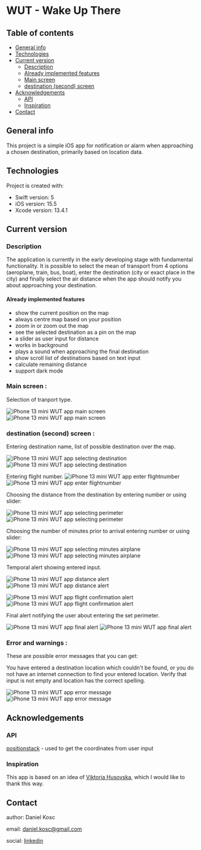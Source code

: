 # WUT - Wake Up There  

## Table of contents  
* [General info](#General-info)
* [Technologies](#Technologies)
* [Current version](#Current-version)
    * [Description](#Description)
    * [Already implemented features](#Already-implemented-features)
    * [Main screen](#Main-screen)
    * [destination (second) screen](#destination-(second)-screen)
* [Acknowledgements](#Acknowledgements)
    * [API](#API)
    * [Inspiration](#Inspiration)
* [Contact](#Contact)

## General info
This project is a simple iOS app for notification or alarm when approaching a chosen destination, primarily based on location data.
	
## Technologies
Project is created with:
* Swift version: 5
* iOS version: 15.5
* Xcode version: 13.4.1

## Current version  

### Description  
The application is currently in the early developing stage with fundamental functionality. It is possible to select the mean of transport from 4 options (aeroplane, train, bus, boat), enter the destination (city or exact place in the city) and finally select the air distance when the app should notify you about approaching your destination.

#### Already implemented features  
- show the current position on the map
- always centre map based on your position
- zoom in or zoom out the map
- see the selected destination as a pin on the map
- a slider as user input for distance
- works in background
- plays a sound when approaching the final destination
- show scroll list of destinations based on text input
- calculate remaining distance
- support dark mode

### Main screen :  
Selection of tranport type.

![iPhone 13 mini WUT app main screen](Screenshots/select_view.png)
![iPhone 13 mini WUT app main screen](Screenshots/select_view_black.png)

### destination (second) screen :  
Entering destination name, list of possible destination over the map.

![iPhone 13 mini WUT app selecting destination](Screenshots/destination_view.png)
![iPhone 13 mini WUT app selecting destination](Screenshots/destination_view_black.png)

Entering flight number.
![iPhone 13 mini WUT app enter flightnumber](Screenshots/flight_destiantion.png)
![iPhone 13 mini WUT app enter flightnumber](Screenshots/flight_destiantion_black.png)

Choosing the distance from the destination by entering number or using slider:

![iPhone 13 mini WUT app selecting perimeter](Screenshots/select_perimeter.png)
![iPhone 13 mini WUT app selecting perimeter](Screenshots/select_perimeter_black.png)

Choosing the number of minutes prior to arrival entering number or using slider:

![iPhone 13 mini WUT app selecting minutes airplane](Screenshots/flight_perimeter.png)
![iPhone 13 mini WUT app selecting minutes airplane](Screenshots/flight_perimeter_black.png)

Temporal alert showing entered input.

![iPhone 13 mini WUT app distance alert](Screenshots/show_distance.png)
![iPhone 13 mini WUT app distance alert](Screenshots/show_distance_black.png)

![iPhone 13 mini WUT app flight confirmation alert](Screenshots/flight_set.png)
![iPhone 13 mini WUT app flight confirmation alert](Screenshots/flight_set_black.png)

Final alert notifying the user about entering the set perimeter.

![iPhone 13 mini WUT app final alert](Screenshots/alert.png)
![iPhone 13 mini WUT app final alert](Screenshots/alert_black.png)

### Error and warnings :  
These are possible error messages that you can get:

You have entered a destination location which couldn't be found, or you do not have an internet connection to find your entered location. Verify that input is not empty and location has the correct spelling.

![iPhone 13 mini WUT app error message](Screenshots/error_msg.png)
![iPhone 13 mini WUT app error message](Screenshots/error_msg_black.png)

## Acknowledgements  

### API  
[positionstack](https://positionstack.com) - used to get the coordinates from user input

### Inspiration
This app is based on an idea of [Viktoria Husovska](https://www.linkedin.com/in/viktória-husovská-272528224/), which I would like to thank this way. 

## Contact  

author: Daniel Kosc

email: daniel.kosc@gmail.com

social: [linkedin](https://www.linkedin.com/in/daniel-košč-3b4983189/)